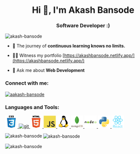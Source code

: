 <h1 align="center">Hi 👋, I'm Akash Bansode</h1>
<h3 align="center">Software Developer :)</h3>

<p align="left"> <img src="https://komarev.com/ghpvc/?username=akash-bansode&label=Profile%20views&color=0e75b6&style=flat" alt="akash-bansode" /> </p>

- 🌱 The journey of **continuous learning knows no limits.**

- 👨‍💻 Witness my portfolio [https://akashbansode.netlify.app/](https://akashbansode.netlify.app/)

- 💬 Ask me about **Web Development**

<!-- - 📫 How to reach me **aakahbnsd143@gmail.com** -->

<!-- - 📄 Know about my experiences [https://drive.google.com/file/d/1JRVnoSTlnuWjYCrN7Bm4vMPH9xMMu_31/view?usp=sharing](https://drive.google.com/file/d/1JRVnoSTlnuWjYCrN7Bm4vMPH9xMMu_31/view?usp=sharing) -->

<h3 align="left">Connect with me:</h3>
<p align="left">
<a href="https://linkedin.com/in/aakash-bansode" target="blank"><img align="center" src="https://raw.githubusercontent.com/rahuldkjain/github-profile-readme-generator/master/src/images/icons/Social/linked-in-alt.svg" alt="aakash-bansode" height="30" width="40" /></a>
</p>

<h3 align="left">Languages and Tools:</h3>
<p align="left"> <a href="https://www.w3schools.com/css/" target="_blank" rel="noreferrer"> <img src="https://raw.githubusercontent.com/devicons/devicon/master/icons/css3/css3-original-wordmark.svg" alt="css3" width="40" height="40"/> </a> <a href="https://git-scm.com/" target="_blank" rel="noreferrer"> <img src="https://www.vectorlogo.zone/logos/git-scm/git-scm-icon.svg" alt="git" width="40" height="40"/> </a> <a href="https://www.w3.org/html/" target="_blank" rel="noreferrer"> <img src="https://raw.githubusercontent.com/devicons/devicon/master/icons/html5/html5-original-wordmark.svg" alt="html5" width="40" height="40"/> </a> <a href="https://developer.mozilla.org/en-US/docs/Web/JavaScript" target="_blank" rel="noreferrer"> <img src="https://raw.githubusercontent.com/devicons/devicon/master/icons/javascript/javascript-original.svg" alt="javascript" width="40" height="40"/> </a> <a href="https://www.linux.org/" target="_blank" rel="noreferrer"> <img src="https://raw.githubusercontent.com/devicons/devicon/master/icons/linux/linux-original.svg" alt="linux" width="40" height="40"/> </a> <a href="https://www.mongodb.com/" target="_blank" rel="noreferrer"> <img src="https://raw.githubusercontent.com/devicons/devicon/master/icons/mongodb/mongodb-original-wordmark.svg" alt="mongodb" width="40" height="40"/> </a> <a href="https://nodejs.org" target="_blank" rel="noreferrer"> <img src="https://raw.githubusercontent.com/devicons/devicon/master/icons/nodejs/nodejs-original-wordmark.svg" alt="nodejs" width="40" height="40"/> </a> <a href="https://www.python.org" target="_blank" rel="noreferrer"> <img src="https://raw.githubusercontent.com/devicons/devicon/master/icons/python/python-original.svg" alt="python" width="40" height="40"/> </a> <a href="https://reactjs.org/" target="_blank" rel="noreferrer"> <img src="https://raw.githubusercontent.com/devicons/devicon/master/icons/react/react-original-wordmark.svg" alt="react" width="40" height="40"/> </a> </p>

<p><img align="left" src="https://github-readme-stats.vercel.app/api/top-langs?username=akash-bansode&show_icons=true&locale=en&layout=compact" alt="akash-bansode" /></p>

<p>&nbsp;<img align="center" src="https://github-readme-stats.vercel.app/api?username=akash-bansode&show_icons=true&locale=en" alt="akash-bansode" /></p>

<p><img align="center" src="https://github-readme-streak-stats.herokuapp.com/?user=akash-bansode&" alt="akash-bansode" /></p>

